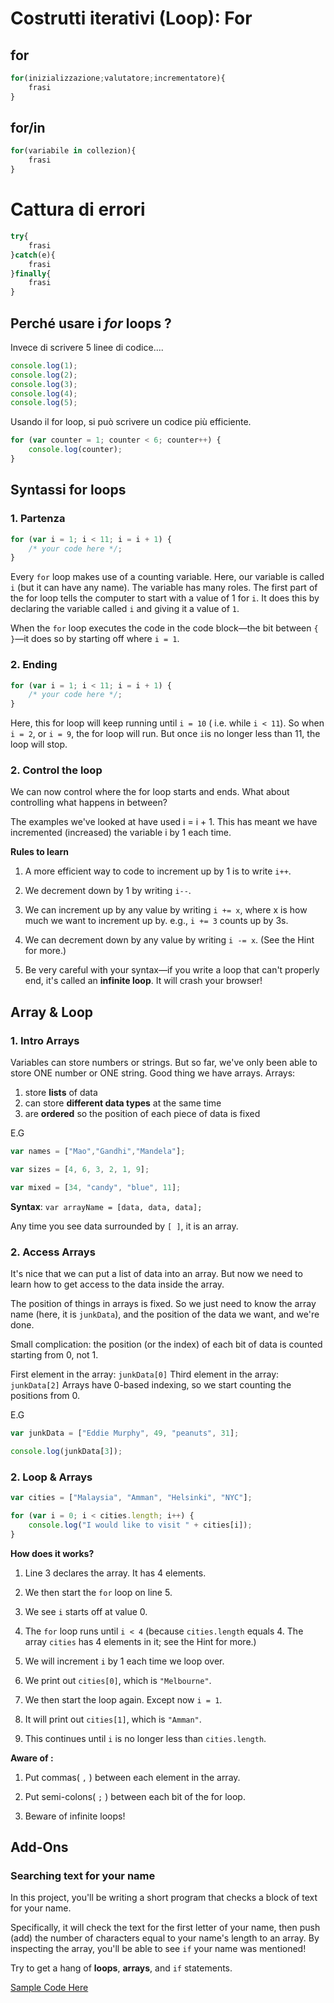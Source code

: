 # Costrutti iterativi (Loop): For 



## for
```javascript
for(inizializzazione;valutatore;incrementatore){
    frasi
}
```
## for/in
```javascript
for(variabile in collezion){
    frasi
}
```
# Cattura di errori
```javascript
try{
    frasi
}catch(e){
    frasi
}finally{
    frasi
}
```


## Perché usare i *for* loops ? 
Invece di scrivere 5 linee di codice.... 

```javascript
console.log(1);
console.log(2);
console.log(3);
console.log(4);
console.log(5);
```

Usando il for loop, si può scrivere un codice più efficiente. 

```javascript
for (var counter = 1; counter < 6; counter++) {
	console.log(counter);
}
```

## Syntassi for loops 
### 1. Partenza

```javascript
for (var i = 1; i < 11; i = i + 1) {
    /* your code here */;
}
```

Every `for` loop makes use of a counting variable. Here, our variable is called `i` (but it can have any name). The variable has many roles. The first part of the for loop tells the computer to start with a value of 1 for `i`. It does this by declaring the variable called `i` and giving it a value of `1`.

When the `for` loop executes the code in the code block—the bit between `{ }`—it does so by starting off where `i = 1`. 

### 2. Ending

```javascript
for (var i = 1; i < 11; i = i + 1) {
    /* your code here */;
}
```

Here, this for loop will keep running until `i = 10` ( i.e. while `i < 11`). So when `i = 2`, or `i = 9`, the for loop will run. But once `i`is no longer less than 11, the loop will stop.

### 2. Control the loop
We can now control where the for loop starts and ends. What about controlling what happens in between?

The examples we've looked at have used i = i + 1. This has meant we have incremented (increased) the variable i by 1 each time.

**Rules to learn**

1. A more efficient way to code to increment up by 1 is to write `i++`.

2. We decrement down by 1 by writing `i--`.

3. We can increment up by any value by writing `i += x`, where x is how much we want to increment up by. e.g., `i += 3` counts up by 3s.

4. We can decrement down by any value by writing `i -= x`. (See the Hint for more.)

5. Be very careful with your syntax—if you write a loop that can't properly end, it's called an **infinite loop**. It will crash your browser!


## Array & Loop
### 1. Intro Arrays 

Variables can store numbers or strings. But so far, we've only been able to store ONE number or ONE string. Good thing we have arrays. Arrays:

1. store **lists** of data
2. can store **different data types** at the same time
3. are **ordered** so the position of each piece of data is fixed

E.G
```javascript
var names = ["Mao","Gandhi","Mandela"];

var sizes = [4, 6, 3, 2, 1, 9];

var mixed = [34, "candy", "blue", 11];
```

**Syntax**:
`var arrayName = [data, data, data];`

Any time you see data surrounded by `[ ]`, it is an array.

### 2. Access Arrays
It's nice that we can put a list of data into an array. But now we need to learn how to get access to the data inside the array.

The position of things in arrays is fixed. So we just need to know the array name (here, it is `junkData`), and the position of the data we want, and we're done.

Small complication: the position (or the index) of each bit of data is counted starting from 0, not 1.

First element in the array: `junkData[0]`
Third element in the array: `junkData[2]`
Arrays have 0-based indexing, so we start counting the positions from 0. 

E.G
```javascript
var junkData = ["Eddie Murphy", 49, "peanuts", 31];

console.log(junkData[3]);
```


### 2. Loop & Arrays
```javascript
var cities = ["Malaysia", "Amman", "Helsinki", "NYC"];

for (var i = 0; i < cities.length; i++) {
    console.log("I would like to visit " + cities[i]);
}
```
**How does it works?**

1. Line 3 declares the array. It has 4 elements.
2. We then start the `for` loop on line 5.

3. We see `i` starts off at value 0. 

4. The `for` loop runs until `i < 4` (because `cities.length` equals 4. The array `cities` has 4 elements in it; see the Hint for more.)

5. We will increment `i` by 1 each time we loop over.

6. We print out `cities[0]`, which is `"Melbourne"`.

7. We then start the loop again. Except now `i = 1`. 

8. It will print out `cities[1]`, which is `"Amman"`. 

9. This continues until `i` is no longer less than `cities.length`.

**Aware of :**

1. Put commas( `,` ) between each element in the array.

2. Put semi-colons( `;` ) between each bit of the for loop.

3. Beware of infinite loops!


## Add-Ons 
### Searching text for your name 
In this project, you'll be writing a short program that checks a block of text for your name.

Specifically, it will check the text for the first letter of your name, then push (add) the number of characters equal to your name's length to an array. By inspecting the array, you'll be able to see `if` your name was mentioned!

Try to get a hang of **loops**, **arrays**, and `if` statements.

[Sample Code Here](https://github.com/yclim95/CodeAcademy-JavaScript/blob/master/Lesson3_for_loop/script.js)